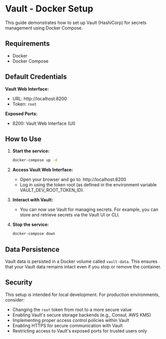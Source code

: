 # Vault - Docker Setup

This guide demonstrates how to set up Vault (HashiCorp) for secrets management using Docker Compose.

## Requirements

- Docker
- Docker Compose

## Default Credentials

**Vault Web Interface:**
- URL: http://localhost:8200
- Token: `root`

**Exposed Ports:**
- 8200: Vault Web Interface (UI)

## How to Use

1. **Start the service:**

    ```bash
    docker-compose up -d
    ```

2. **Access Vault Web Interface:**
    
    - Open your browser and go to: http://localhost:8200
    - Log in using the token root (as defined in the environment variable VAULT_DEV_ROOT_TOKEN_ID).

3. **Interact with Vault:**

    - You can now use Vault for managing secrets. For example, you can store and retrieve secrets via the Vault UI or CLI.

4. **Stop the service:**

    ```bash
    docker-compose down
    ```

## Data Persistence

Vault data is persisted in a Docker volume called `vault-data`. This ensures that your Vault data remains intact even if you stop or remove the container.

## Security

This setup is intended for local development. For production environments, consider:

- Changing the `root` token from root to a more secure value
- Enabling Vault's secure storage backends (e.g., Consul, AWS KMS)
- Implementing proper access control policies within Vault
- Enabling HTTPS for secure communication with Vault
- Restricting access to Vault's exposed ports for trusted users only